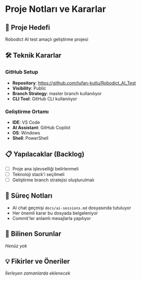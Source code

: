 # Proje Notları ve Kararlar

## 🎯 Proje Hedefi
Robodict AI test amaçlı geliştirme projesi

## 🛠️ Teknik Kararlar

### GitHub Setup
- **Repository**: https://github.com/tufan-kutlu/Robodict_AI_Test
- **Visibility**: Public
- **Branch Strategy**: master branch kullanılıyor
- **CLI Tool**: GitHub CLI kullanılıyor

### Geliştirme Ortamı
- **IDE**: VS Code
- **AI Assistant**: GitHub Copilot
- **OS**: Windows
- **Shell**: PowerShell

## 📋 Yapılacaklar (Backlog)
- [ ] Proje ana işlevselliği belirlenmeli
- [ ] Teknoloji stack'i seçilmeli
- [ ] Geliştirme branch stratejisi oluşturulmalı

## 🔄 Süreç Notları
- AI chat geçmişi `docs/ai-sessions.md` dosyasında tutuluyor
- Her önemli karar bu dosyada belgeleniyor
- Commit'ler anlamlı mesajlarla yapılıyor

## 🐛 Bilinen Sorunlar
*Henüz yok*

## 💡 Fikirler ve Öneriler
*İlerleyen zamanlarda eklenecek*
